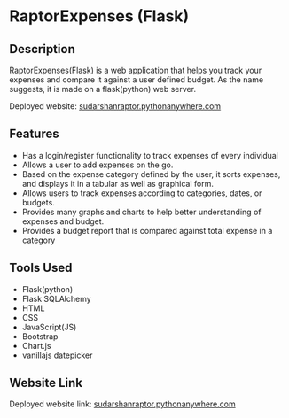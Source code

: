 # RaptorExpenses (Flask)
## Description
RaptorExpenses(Flask) is a web application that helps you track your expenses and compare it against a user defined budget. As the name suggests, it is made on a flask(python) web server.

Deployed website: [sudarshanraptor.pythonanywhere.com](https://sudarshanraptor.pythonanywhere.com)

## Features
- Has a login/register functionality to track expenses of every individual
- Allows a user to add expenses on the go.
- Based on the expense category defined by the user, it sorts expenses, and displays it in a tabular as well as graphical form.
- Allows users to track expenses according to categories, dates, or budgets.
- Provides many graphs and charts to help better understanding of expenses and budget.
- Provides a budget report that is compared against total expense in a category

## Tools Used
 - Flask(python)
 - Flask SQLAlchemy
 - HTML
 - CSS
 - JavaScript(JS)
 - Bootstrap
 - Chart.js
 - vanillajs datepicker

## Website Link
Deployed website link: 
[sudarshanraptor.pythonanywhere.com](https://sudarshanraptor.pythonanywhere.com)